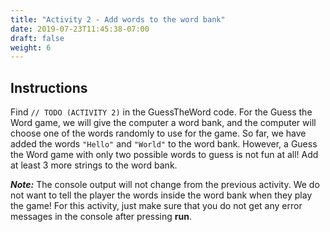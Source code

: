 ```yaml
---
title: "Activity 2 - Add words to the word bank"
date: 2019-07-23T11:45:38-07:00
draft: false
weight: 6
---
```


## Instructions

Find `// TODO (ACTIVITY 2)` in the GuessTheWord code. For the Guess the Word game, we will give the computer a word bank, and the computer will choose one of the words randomly to use for the game. So far, we have added the words `"Hello"` and `"World"` to the word bank. However, a Guess the Word game with only two possible words to guess is not fun at all! Add at least 3 more strings to the word bank.

**_Note:_** The console output will not change from the previous activity. We do not want to tell the player the words inside the word bank when they play the game! For this activity, just make sure that you do not get any error messages in the console after pressing **run**.